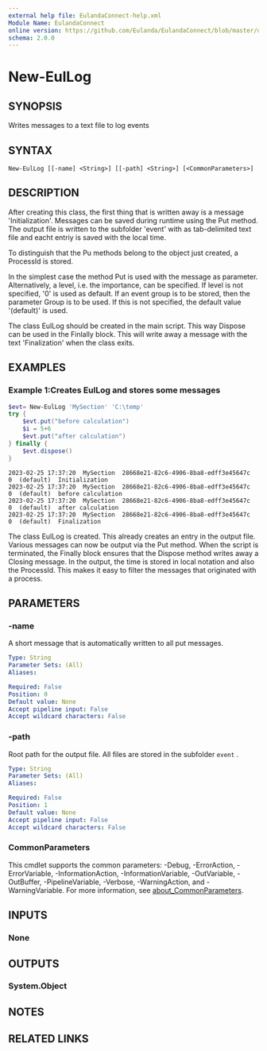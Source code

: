 ```yaml
---
external help file: EulandaConnect-help.xml
Module Name: EulandaConnect
online version: https://github.com/Eulanda/EulandaConnect/blob/master/docs/New-EulLog.md
schema: 2.0.0
---
```


# New-EulLog

## SYNOPSIS
Writes messages to a text file to log events

## SYNTAX

```
New-EulLog [[-name] <String>] [[-path] <String>] [<CommonParameters>]
```

## DESCRIPTION
After creating this class, the first thing that is written away is a message 'Initialization'. Messages can be saved during runtime using the Put method. The output file is written to the subfolder 'event' with as tab-delimited text file and eacht entriy is saved with the local time. 

To distinguish that the Pu methods belong to the object just created, a ProcessId is stored. 

In the simplest case the method Put is used with the message as parameter. Alternatively, a level, i.e. the importance, can be specified. If level is not specified, '0' is used as default. If an event group is to be stored, then the parameter Group is to be used. If this is not specified, the default value '(default)' is used.

The class EulLog should be created in the main script. This way Dispose can be used in the Finlally block. This will write away a message with the text 'Finalization' when the class exits.

## EXAMPLES

### Example 1:Creates EulLog and stores some messages
```powershell
$evt= New-EulLog 'MySection' 'C:\temp'
try {
	$evt.put("before calculation")
	$i = 5+6
	$evt.put("after calculation")
} finally {
	$evt.dispose()
}
```

```
2023-02-25 17:37:20  MySection  28668e21-82c6-4906-8ba8-edff3e45647c  0  (default)  Initialization
2023-02-25 17:37:20  MySection  28668e21-82c6-4906-8ba8-edff3e45647c  0  (default)  before calculation
2023-02-25 17:37:20  MySection  28668e21-82c6-4906-8ba8-edff3e45647c  0  (default)  after calculation 
2023-02-25 17:37:20  MySection  28668e21-82c6-4906-8ba8-edff3e45647c  0  (default)  Finalization
```

The class EulLog is created. This already creates an entry in the output file. Various messages can now be output via the Put method. When the script is terminated, the Finally block ensures that the Dispose method writes away a Closing message. In the output, the time is stored in local notation and also the ProcessId. This makes it easy to filter the messages that originated with a process.

## PARAMETERS

### -name
A short message that is automatically written to all put messages.

```yaml
Type: String
Parameter Sets: (All)
Aliases:

Required: False
Position: 0
Default value: None
Accept pipeline input: False
Accept wildcard characters: False
```

### -path
Root path for the output file. All files are stored in the subfolder `event` .

```yaml
Type: String
Parameter Sets: (All)
Aliases:

Required: False
Position: 1
Default value: None
Accept pipeline input: False
Accept wildcard characters: False
```

### CommonParameters
This cmdlet supports the common parameters: -Debug, -ErrorAction, -ErrorVariable, -InformationAction, -InformationVariable, -OutVariable, -OutBuffer, -PipelineVariable, -Verbose, -WarningAction, and -WarningVariable. For more information, see [about_CommonParameters](http://go.microsoft.com/fwlink/?LinkID=113216).

## INPUTS

### None

## OUTPUTS

### System.Object
## NOTES

## RELATED LINKS
